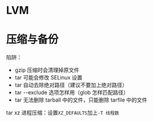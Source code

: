 
# LVM



# 压缩与备份

陷阱：

-  gzip 压缩时会清理掉原文件
-  tar 可能会修改 SELinux 设置
-  tar 自动去除绝对路径（建议不要加上绝对路径）
-  tar --exclude 选项怎样用（glob 怎样匹配路径）
-  tar 无法删除 tarball 中的文件，只能删除 tarfile 中的文件





tar xz 进程压缩：设置`XZ_DEFAULTS`加上`-T 线程数`



#
